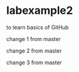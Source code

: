 # labexample2
to learn basics of GitHub

change 1 from master

change 2 from master

change 3 from master
